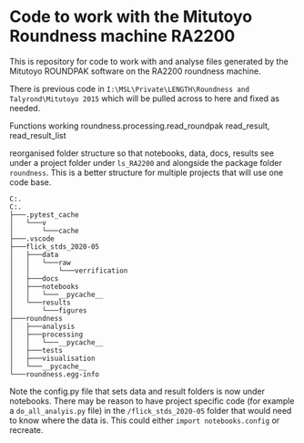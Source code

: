 # Code to work with the Mitutoyo Roundness machine RA2200

This is repository for code to work with and analyse files generated by the Mitutoyo ROUNDPAK software on the RA2200 roundness machine.

There is previous code in `I:\MSL\Private\LENGTH\Roundness and Talyrond\Mitutoyo 2015` which will be pulled across to here and fixed as needed.

Functions working
roundness.processing.read_roundpak 
    read_result, 
    read_result_list

reorganised folder structure so that notebooks, data, docs, results see under a project folder under `ls_RA2200` and alongside the package folder `roundness`. This is a better structure for multiple projects that will use one code base. 
```
C:.
C:.
├───.pytest_cache
│   └───v
│       └───cache
├───.vscode
├───flick_stds_2020-05
│   ├───data
│   │   └───raw
│   │       └───verrification
│   ├───docs
│   ├───notebooks
│   │   └───__pycache__
│   └───results
│       └───figures
├───roundness
│   ├───analysis
│   ├───processing
│   │   └───__pycache__
│   ├───tests
│   ├───visualisation
│   └───__pycache__
└───roundness.egg-info
```
Note the config.py file that sets data and result folders is now under notebooks. There may be reason to have project specific code (for example a `do_all_analyis.py` file) in the `/flick_stds_2020-05` folder that would need to know where the data is. This could either `import notebooks.config` or recreate.
